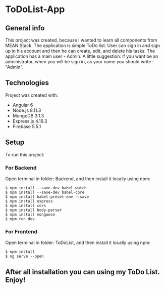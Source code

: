 # ToDoList-App

## General info

This project was created, because I wanted to learn all components from MEAN Stack. The application is simple ToDo list. User can sign in and sign up in his account and then he can create, edit, and delete his tasks. The application has a main user - Admin. A little suggestion: if you want be an administrator, when you will be sign in, as your name you should write : "Admin". 

## Technologies

Project was created with:
* Angular 6
* Node.js 8.11.3
* MongoDB 3.1.3
* Express.js 4.16.3
* Firebase 5.5.1

## Setup

To run this project:

### For Backend

Open terminal in folder: Backend, and then install it locally using npm:

```
$ npm install --save-dev babel-watch
$ npm install --save-dev babel-core
$ npm install babel-preset-env --save
$ npm install express
$ npm install cors
$ npm install body-parser
$ npm install mongoose
$ npm run dev
```

### For Frontend

Open terminal in folder: ToDoList, and then install it locally using npm:

```
$ npm install 
$ ng serve --open
```
## After all installation you can using my ToDo List. Enjoy!
